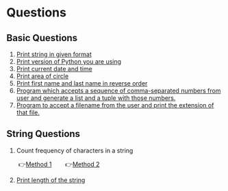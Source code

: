 # Questions

## Basic Questions
1. [Print string in given format](/QUESTIONS/Basic/question_1.py)
2. [Print version of Python you are using](/QUESTIONS/Basic/question_2.py)
3. [Print current date and time](/QUESTIONS/Basic/question_3.py)
4. [Print area of circle](/QUESTIONS/Basic/question_4.py)
5. [Print first name and last name in reverse order](/QUESTIONS/Basic/question_5.py)
6. [Program which accepts a sequence of comma-separated numbers from user and generate a list and a tuple with those numbers.](/QUESTIONS/Basic/question_6.py)
7. [Program to accept a filename from the user and print the extension of that file.](/QUESTIONS/Basic/question_7.py)

## String Questions
1. Count frequency of characters in a string

&emsp;&emsp;:point_right:[Method 1](/QUESTIONS/Strings%20Questions/count_frequency_charachters.py)
&emsp;&emsp;:point_right:[Method 2]()

2. [Print length of the string](/QUESTIONS/Strings%20Questions/length_of_string.py)
